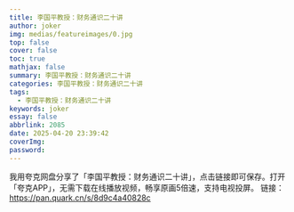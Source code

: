 ```yaml
---
title: 李国平教授：财务通识二十讲
author: joker
img: medias/featureimages/0.jpg
top: false
cover: false
toc: true
mathjax: false
summary: 李国平教授：财务通识二十讲
categories: 李国平教授：财务通识二十讲
tags:
  - 李国平教授：财务通识二十讲
keywords: joker
essay: false
abbrlink: 2085
date: 2025-04-20 23:39:42
coverImg:
password:
---
```


我用夸克网盘分享了「李国平教授：财务通识二十讲」，点击链接即可保存。打开「夸克APP」，无需下载在线播放视频，畅享原画5倍速，支持电视投屏。
链接：https://pan.quark.cn/s/8d9c4a40828c
